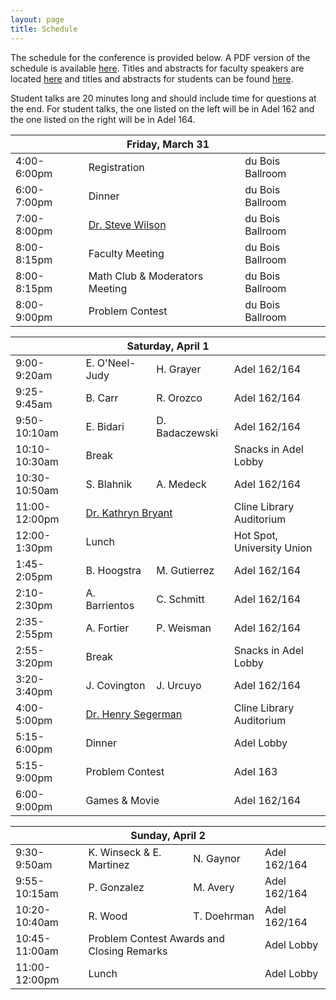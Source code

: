 ```yaml
---
layout: page
title: Schedule
---
```


The schedule for the conference is provided below.  A PDF version of the schedule is available [here](https://naumathstat.github.io/sunmarc2017/schedule.pdf). Titles and abstracts for faculty speakers are located [here](https://naumathstat.github.io/sunmarc2017/speakers/) and titles and abstracts for students can be found [here](https://naumathstat.github.io/sunmarc2017/abstracts.pdf/).

Student talks are 20 minutes long and should include time for questions at the end. For student talks, the one listed on the left will be in Adel 162 and the one listed on the right will be in Adel 164.

<table>
<thead>
<tr>
<th colspan="4" style="text-align: center;">Friday, March 31</th>
</tr>
</thead>
<tr>
<td>4:00-6:00pm</td>
<td colspan="2">Registration</td>
<td>du Bois Ballroom</td>
</tr>
<tr>
<td>6:00-7:00pm</td>
<td colspan="2">Dinner</td>
<td>du Bois Ballroom</td>
</tr>
<tr>
<td>7:00-8:00pm</td>
<td colspan="2"><a href="https://naumathstat.github.io/sunmarc2017/speakers/">Dr. Steve Wilson</a></td>
<td>du Bois Ballroom</td>
</tr>
<tr>
<td>8:00-8:15pm</td>
<td colspan="2">Faculty Meeting</td>
<td>du Bois Ballroom</td>
</tr>
<tr>
<td>8:00-8:15pm</td>
<td colspan="2">Math Club & Moderators Meeting</td>
<td>du Bois Ballroom</td>
</tr>
<tr>
<td>8:00-9:00pm</td>
<td colspan="2">Problem Contest</td>
<td>du Bois Ballroom</td>
</tr>
</table>

<!-- * -->

<table>
<thead>
<tr>
<th colspan="4" style="text-align: center;">Saturday, April 1</th>
</tr>
</thead>
<tr>
<td>9:00-9:20am</td>
<td>E. O'Neel-Judy</td>
<td>H. Grayer</td>
<td>Adel 162/164</td>
</tr>

<tr>
<td>9:25-9:45am</td>
<td>B. Carr</td>
<td>R. Orozco</td>
<td>Adel 162/164</td>
</tr>

<tr>
<td>9:50-10:10am</td>
<td>E. Bidari</td>
<td>D. Badaczewski</td>
<td>Adel 162/164</td>
</tr>

<tr>
<td>10:10-10:30am</td>
<td colspan="2">Break</td>
<td>Snacks in Adel Lobby</td>
</tr>

<tr>
<td>10:30-10:50am</td>
<td>S. Blahnik</td>
<td>A. Medeck</td>
<td>Adel 162/164</td>
</tr>

<tr>
<td>11:00-12:00pm</td>
<td colspan="2"><a href="https://naumathstat.github.io/sunmarc2017/speakers/">Dr. Kathryn Bryant</a></td>
<td>Cline Library Auditorium</td>
</tr>

<tr>
<td>12:00-1:30pm</td>
<td colspan="2">Lunch</td>
<td>Hot Spot, University Union</td>
</tr>

<tr>
<td>1:45-2:05pm</td>
<td>B. Hoogstra</td>
<td>M. Gutierrez</td>
<td>Adel 162/164</td>
</tr>

<tr>
<td>2:10-2:30pm</td>
<td>A. Barrientos</td>
<td>C. Schmitt</td>
<td>Adel 162/164</td>
</tr>

<tr>
<td>2:35-2:55pm</td>
<td>A. Fortier</td>
<td>P. Weisman</td>
<td>Adel 162/164</td>
</tr>

<tr>
<td>2:55-3:20pm</td>
<td colspan="2">Break</td>
<td>Snacks in Adel Lobby</td>
</tr>

<tr>
<td>3:20-3:40pm</td>
<td>J. Covington</td>
<td>J. Urcuyo</td>
<td>Adel 162/164</td>
</tr>

<tr>
<td>4:00-5:00pm</td>
<td colspan="2"><a href="https://naumathstat.github.io/sunmarc2017/speakers/">Dr. Henry Segerman</a></td>
<td>Cline Library Auditorium</td>
</tr>

<tr>
<td>5:15-6:00pm</td>
<td colspan="2">Dinner</td>
<td>Adel Lobby</td>
</tr>

<tr>
<td>5:15-9:00pm</td>
<td colspan="2">Problem Contest</td>
<td>Adel 163</td>
</tr>

<tr>
<td>6:00-9:00pm</td>
<td colspan="2">Games & Movie</td>
<td>Adel 162/164</td>
</tr>

</table>

<!-- * -->

<table>
<thead>
<tr>
<th colspan="4" style="text-align: center;">Sunday, April 2</th>
</tr>
</thead>
<tr>
<td>9:30-9:50am</td>
<td>K. Winseck & E. Martinez</td>
<td>N. Gaynor</td>
<td>Adel 162/164</td>
</tr>

<tr>
<td>9:55-10:15am</td>
<td>P. Gonzalez</td>
<td>M. Avery</td>
<td>Adel 162/164</td>
</tr>

<tr>
<td>10:20-10:40am</td>
<td>R. Wood</td>
<td>T. Doehrman</td>
<td>Adel 162/164</td>
</tr>

<tr>
<td>10:45-11:00am</td>
<td colspan="2">Problem Contest Awards and Closing Remarks</td>
<td>Adel Lobby</td>
</tr>

<tr>
<td>11:00-12:00pm</td>
<td colspan="2">Lunch</td>
<td>Adel Lobby</td>
</tr>
</table>
